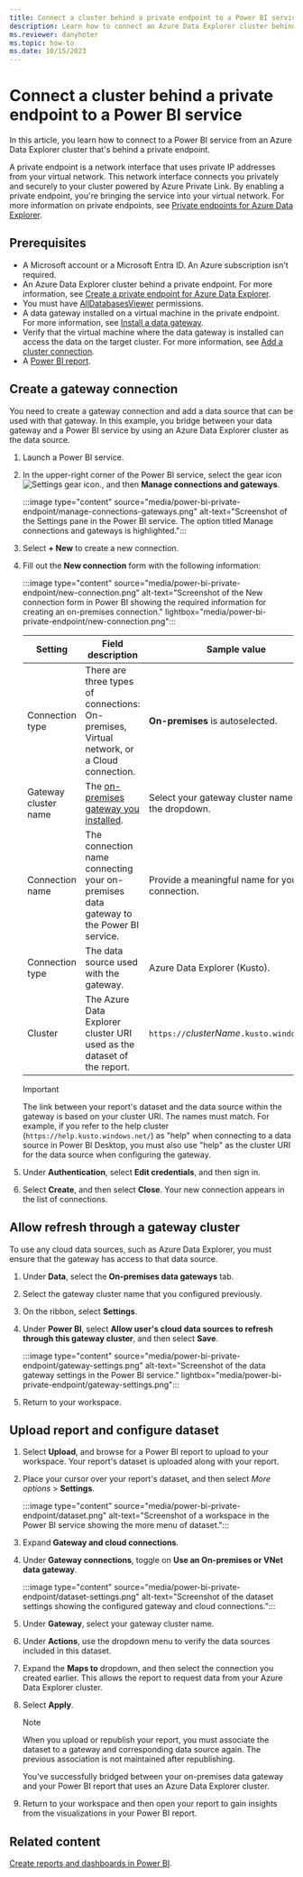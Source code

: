 ```yaml
---
title: Connect a cluster behind a private endpoint to a Power BI service
description: Learn how to connect an Azure Data Explorer cluster behind a private endpoint to a Power BI service.
ms.reviewer: danyhoter
ms.topic: how-to
ms.date: 10/15/2023
---
```


# Connect a cluster behind a private endpoint to a Power BI service

In this article, you learn how to connect to a Power BI service from an Azure Data Explorer cluster that's behind a private endpoint.

A private endpoint is a network interface that uses private IP addresses from your virtual network. This network interface connects you privately and securely to your cluster powered by Azure Private Link. By enabling a private endpoint, you're bringing the service into your virtual network. For more information on private endpoints, see [Private endpoints for Azure Data Explorer](security-network-private-endpoint.md).

## Prerequisites

* A Microsoft account or a Microsoft Entra ID. An Azure subscription isn't required.
* An Azure Data Explorer cluster behind a private endpoint. For more information, see [Create a private endpoint for Azure Data Explorer](security-network-private-endpoint-create.md).
* You must have [AllDatabasesViewer](kusto/access-control/role-based-access-control.md) permissions.
* A data gateway installed on a virtual machine in the private endpoint. For more information, see [Install a data gateway](/data-integration/gateway/service-gateway-install).
* Verify that the virtual machine where the data gateway is installed can access the data on the target cluster. For more information, see [Add a cluster connection](add-cluster-connection.md).
* A [Power BI report](power-bi-data-connector.md?tabs=connector).

## Create a gateway connection

You need to create a gateway connection and add a data source that can be used with that gateway. In this example, you bridge between your data gateway and a Power BI service by using an Azure Data Explorer cluster as the data source.

1. Launch a Power BI service.
1. In the upper-right corner of the Power BI service, select the gear icon ![Settings gear icon.](./media/power-bi-private-endpoint/settings.png), and then **Manage connections and gateways**.

    :::image type="content" source="media/power-bi-private-endpoint/manage-connections-gateways.png" alt-text="Screenshot of the Settings pane in the Power BI service. The option titled Manage connections and gateways is highlighted.":::

1. Select **+ New** to create a new connection.
1. Fill out the **New connection** form with the following information:

    :::image type="content" source="media/power-bi-private-endpoint/new-connection.png" alt-text="Screenshot of the New connection form in Power BI showing the required information for creating an on-premises connection." lightbox="media/power-bi-private-endpoint/new-connection.png":::

    | Setting | Field description | Sample value |
    |---------|---------|--------|
    | Connection type| There are three types of connections: On-premises, Virtual network, or a Cloud connection.  | **On-premises** is autoselected. |
    | Gateway cluster name| The [on-premises gateway you installed](/data-integration/gateway/service-gateway-install). | Select your gateway cluster name from the dropdown.|
    | Connection name| The connection name connecting your on-premises data gateway to the Power BI service. | Provide a meaningful name for your connection. |
    | Connection type| The data source used with the gateway. | Azure Data Explorer (Kusto).|
    | Cluster| The Azure Data Explorer cluster URI used as the dataset of the report. | `https://`*clusterName*`.kusto.windows.net` |

    > [!IMPORTANT]
    > The link between your report's dataset and the data source within the gateway is based on your cluster URI. The names must match. For example, if you refer to the help cluster (`https://help.kusto.windows.net/`) as "help" when connecting to a data source in Power BI Desktop, you must also use "help" as the cluster URI for the data source when configuring the gateway.

1. Under **Authentication**, select **Edit credentials**, and then sign in.
1. Select **Create**, and then select **Close**. Your new connection appears in the list of connections.

## Allow refresh through a gateway cluster

To use any cloud data sources, such as Azure Data Explorer, you must ensure that the gateway has access to that data source.

1. Under **Data**, select the **On-premises data gateways** tab.
1. Select the gateway cluster name that you configured previously.
1. On the ribbon, select **Settings**.
1. Under **Power BI**, select **Allow user's cloud data sources to refresh through this gateway cluster**, and then select **Save**.

    :::image type="content" source="media/power-bi-private-endpoint/gateway-settings.png" alt-text="Screenshot of the data gateway settings in the Power BI service." lightbox="media/power-bi-private-endpoint/gateway-settings.png":::

1. Return to your workspace.

## Upload report and configure dataset

1. Select **Upload**, and browse for a Power BI report to upload to your workspace. Your report's dataset is uploaded along with your report.
1. Place your cursor over your report's dataset, and then select *More options* > **Settings**.

    :::image type="content" source="media/power-bi-private-endpoint/dataset.png" alt-text="Screenshot of a workspace in the Power BI service showing the more menu of dataset.":::

1. Expand **Gateway and cloud connections**.
1. Under **Gateway connections**, toggle on **Use an On-premises or VNet data gateway**.

    :::image type="content" source="media/power-bi-private-endpoint/dataset-settings.png" alt-text="Screenshot of the dataset settings showing the configured gateway and cloud connections.":::

1. Under **Gateway**, select your gateway cluster name.
1. Under **Actions**, use the dropdown menu to verify the data sources included in this dataset.
1. Expand the **Maps to** dropdown, and then select the connection you created earlier. This allows the report to request data from your Azure Data Explorer cluster.
1. Select **Apply**.

    > [!NOTE]
    > When you upload or republish your report, you must associate the dataset to a gateway and corresponding data source again. The previous association is not maintained after republishing.

    You've successfully bridged between your on-premises data gateway and your Power BI report that uses an Azure Data Explorer cluster.

1. Return to your workspace and then open your report to gain insights from the visualizations in your Power BI report.

## Related content

[Create reports and dashboards in Power BI](/power-bi/create-reports/).
